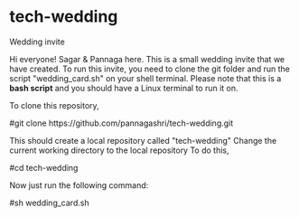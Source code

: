 # tech-wedding
Wedding invite

Hi everyone!
Sagar & Pannaga here.
This is a small wedding invite that we have created. To run this invite, you need to  clone the git folder and run the script "wedding_card.sh" on your shell terminal. 
Please note that this is a <b>bash script</b> and you should have a Linux terminal to run it on.

To clone this repository,
   <p>#git clone https://github.com/pannagashri/tech-wedding.git</p>

This should create a local repository called "tech-wedding"
Change the current working directory to the local repository
To do this,
   <p>#cd tech-wedding</p>

Now just run the following command:
   <p>#sh wedding_card.sh</p>
